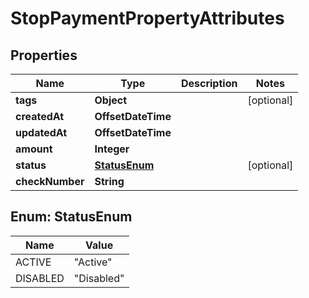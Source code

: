 

# StopPaymentPropertyAttributes


## Properties

| Name | Type | Description | Notes |
|------------ | ------------- | ------------- | -------------|
|**tags** | **Object** |  |  [optional] |
|**createdAt** | **OffsetDateTime** |  |  |
|**updatedAt** | **OffsetDateTime** |  |  |
|**amount** | **Integer** |  |  |
|**status** | [**StatusEnum**](#StatusEnum) |  |  [optional] |
|**checkNumber** | **String** |  |  |



## Enum: StatusEnum

| Name | Value |
|---- | -----|
| ACTIVE | &quot;Active&quot; |
| DISABLED | &quot;Disabled&quot; |



